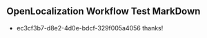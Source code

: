 ## OpenLocalization Workflow Test MarkDown
* ec3cf3b7-d8e2-4d0e-bdcf-329f005a4056 thanks!

<!--HONumber=Jul16_HO4-->


